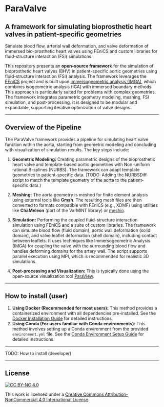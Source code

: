 # ParaValve

## A framework for simulating bioprosthetic heart valves in patient-specific geometries

Simulate blood flow, arterial wall deformation, and valve deformation of immersed bio-prosthetic heart valves using FEniCS and custom libraries for fluid-structure interaction (FSI) simulations

This repository presents an **open-source framework** for the simulation of bioprosthetic heart valves (BHV) in patient-specific aortic geometries using fluid-structure interaction (FSI) analysis. The framework leverages the [FEniCS](https://fenicsproject.org/) project and is built upon [immersogeometric analysis (IMGA)](https://doi.org/10.1007/s00366-022-01754-y), which combines isogeometric analysis (IGA) with immersed boundary methods. This approach is particularly suited for problems with complex geometries. The framework integrates parametric geometry modeling, meshing, FSI simulation, and post-processing. It is designed to be modular and expandable, supporting iterative optimization of valve designs.

---

## Overview of the Pipeline

The ParaValve framework provides a pipeline for simulating heart valve function within the aorta, starting from geometric modeling and concluding with visualization of simulation results. The key steps include:

1. **Geometric Modeling:** Creating parametric designs of the bioprosthetic heart valve and template-based aortic geometries with Non-uniform rational B-splines (NURBS). The framework can adapt template geometries to patient-specific data. (TODO: Adding the NURBSDiff script to match the template geometry of the aorta to the patient-specific data.)
2. **Meshing:** The aorta geometry is meshed for finite element analysis using external tools like [**Gmsh**](https://gmsh.info/). The resulting mesh files are then converted to formats compatible with FEniCS (e.g., XDMF) using utilities like **ChaMeleon** (part of the VarMINT library) or [meshio](https://github.com/nschloe/meshio).
3. **Simulation:** Performing the coupled fluid-structure interaction simulation using FEniCS and a suite of custom libraries. The framework can simulate blood flow (fluid domain), aortic wall deformation (solid domain), and valve leaflet deformation (shell domain), including contact between leaflets. It uses techniques like Immersogeometric Analysis (IMGA) for coupling the valve with the surrounding blood flow and handles deforming domains for the artery wall. The script supports parallel execution using MPI, which is recommended for realistic 3D simulations.

4. **Post-processing and Visualization:** This is typically done using the open-source visualization tool [ParaView](https://www.paraview.org/).

---

## How to install (user)

1. **Using Docker (Recommended for most users):** This method provides a containerized environment with all dependencies pre-installed. See the [Docker Installation Guide](Docker_Installation.md) for detailed instructions.
2. **Using Conda (For users familiar with Conda environments):** This method involves setting up a Conda environment from the provided `environment.yml` file. See the [Conda Environment Setup Guide](Conda_Installation.md) for detailed instructions.

---

TODO: How to install (developer)

---

## License

[![CC BY-NC 4.0][cc-by-nc-shield]][cc-by-nc]

This work is licensed under a [Creative Commons Attribution-NonCommercial 4.0 International License][cc-by-nc].

[cc-by-nc]: http://creativecommons.org/licenses/by-nc/4.0/
[cc-by-nc-shield]: https://img.shields.io/badge/License-CC%20BY--NC%204.0-lightgrey.svg

